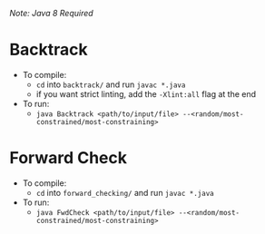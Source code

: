 _Note: Java 8 Required_

# Backtrack
- To compile:
	+ `cd` into `backtrack/` and run `javac *.java`
	+ if you want strict linting, add the `-Xlint:all` flag at the end
- To run:
	+ `java Backtrack <path/to/input/file> --<random/most-constrained/most-constraining>`

# Forward Check
- To compile:
	+ `cd` into `forward_checking/` and run `javac *.java`
- To run:
	+ `java FwdCheck <path/to/input/file> --<random/most-constrained/most-constraining>`
